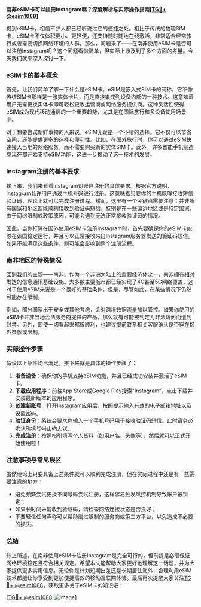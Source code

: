 **南非eSIM卡可以註冊Instagram嗎？深度解析与实际操作指南[[TG💪+ @esim1088](https://t.me/s/esim1088)]**

提到eSIM卡，相信不少人都已经听说过它的便捷之处。相比于传统的物理SIM卡，eSIM卡不仅体积更小、更轻便，还支持随时随地在线激活，非常适合经常旅行或者需要切换网络环境的人群。那么，问题来了——在南非使用eSIM卡是否可以注册Instagram呢？这个问题看似简单，但实际上涉及到了多个方面的考量。今天我们就来深入探讨一下。

### eSIM卡的基本概念

首先，让我们简单了解一下什么是eSIM卡。eSIM是嵌入式SIM卡的简称，它不像传统SIM卡那样是一张实体卡片，而是直接集成到设备内部的一种技术。这意味着用户无需更换实体卡即可轻松更改运营商或网络服务提供商。这种灵活性使得eSIM成为现代移动通信的一个重要趋势，尤其是在国际旅行和多设备使用场景中。

对于想要尝试新鲜事物的人来说，eSIM无疑是一个不错的选择。它不仅可以节省空间，还能提供更多的选择和便利性。比如，在国外旅行时，你可以通过eSIM快速接入当地的网络服务，而不需要购买新的实体SIM卡。此外，许多智能手机制造商现在都开始支持eSIM功能，这进一步推动了这一技术的发展。

### Instagram注册的基本要求

接下来，我们来看看Instagram对账户注册的具体要求。根据官方说明，Instagram允许用户通过手机号码进行注册。这意味着只要你的手机能够接收短信验证码，理论上就可以完成注册过程。然而，这里有一个关键点需要注意：并非所有国家和地区都能顺利接收到验证码短信。特别是在一些偏远地区或是特定国家，由于网络限制或政策原因，可能会遇到无法正常接收验证码的情况。

因此，当你打算在国外使用eSIM卡注册Instagram时，首先要确保你的eSIM卡能够在该国稳定运行，并且可以正常接收来自Instagram服务器发送的验证码短信。如果不能满足这些条件，则可能会影响到整个注册流程。

### 南非地区的特殊情况

回到我们的主题——南非。作为一个非洲大陆上的重要经济体之一，南非拥有相对发达的信息通讯基础设施。大多数主要城市都已经实现了4G甚至5G网络覆盖，这对于使用eSIM来说是一个很好的基础条件。但是，尽管如此，在某些情况下仍然可能存在限制。

例如，部分国家出于安全或其他考虑，会对跨境数据流量加以管控。如果你使用的eSIM卡并非当地合法服务商提供的产品，那么就有可能被判定为非法访问而遭到封禁。另外，即使一切看起来都很顺利，也建议提前联系相关客服确认是否存在额外条款或限制。

### 实际操作步骤

假设以上条件均已满足，接下来就是具体的操作步骤了：

1. **准备设备**：确保你的手机支持eSIM功能，并且已经成功安装并激活了eSIM卡。
2. **下载应用程序**：前往App Store或Google Play搜索“Instagram”，点击下载并安装最新版本的应用程序。
3. **创建新账号**：打开Instagram应用后，按照提示输入有效的电子邮箱地址以及设置密码。
4. **验证身份**：系统会要求你输入一个手机号码用于接收验证码短信。此时请务必确认所填号码正确无误。
5. **完成注册**：按照指引填写个人资料（如用户名、头像等），然后就可以正式开始使用啦！

### 注意事项与常见误区

虽然理论上只要具备上述条件就可以顺利完成注册，但在实际过程中还是有一些需要注意的地方：

- 避免频繁尝试更换不同号码尝试注册，这样容易触发风控机制导致账户被锁定；
- 如果长时间未能收到验证码，请检查网络连接状态是否良好；
- 不要轻信任何声称可以帮助绕过限制的服务商或第三方平台，以免造成不必要的损失。

### 总结

综上所述，在南非使用eSIM卡注册Instagram是完全可行的，但前提是必须保证网络环境稳定且符合相关规定。希望本文能帮助大家更好地理解这一话题，并为大家提供更多实用信息。无论你是计划短期出差还是长期居住海外，合理利用eSIM技术都能让你享受到更加便捷高效的移动互联网体验。最后再次提醒大家关注[TG💪+ @esim1088](https://t.me/s/esim1088)，获取更多关于eSIM卡的知识吧！

[[TG💪+ @esim1088](https://t.me/s/esim1088) ![Image](https://i.postimg.cc/4NQfJmqS/Snipaste-2025-05-13-00-14-12.png)]